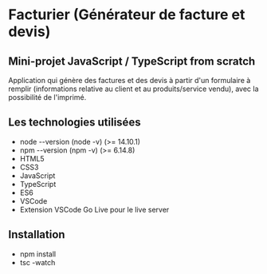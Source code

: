 # Facturier (Générateur de facture et devis)
## Mini-projet JavaScript / TypeScript from scratch
Application qui génère des factures et des devis à partir d'un formulaire à remplir (informations relative au client et au produits/service vendu), avec la possibilité de l'imprimé.

## Les technologies utilisées
- node --version (node -v) (>= 14.10.1)  
- npm --version (npm -v) (>= 6.14.8)
- HTML5
- CSS3
- JavaScript
- TypeScript
- ES6
- VSCode
- Extension VSCode Go Live pour le live server

## Installation 
- npm install  
- tsc -watch
